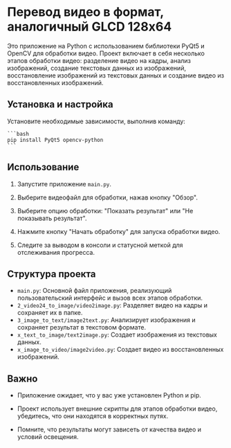# Перевод видео в формат, аналогичный GLCD 128x64

Это приложение на Python с использованием библиотеки PyQt5 и OpenCV для обработки видео. Проект включает в себя несколько этапов обработки видео: разделение видео на кадры, анализ изображений, создание текстовых данных из изображений, восстановление изображений из текстовых данных и создание видео из восстановленных изображений.

## Установка и настройка

Установите необходимые зависимости, выполнив команду:

    ```bash
    pip install PyQt5 opencv-python
    ```


## Использование

1. Запустите приложение `main.py`.

2. Выберите видеофайл для обработки, нажав кнопку "Обзор".

3. Выберите опцию обработки: "Показать результат" или "Не показывать результат".

4. Нажмите кнопку "Начать обработку" для запуска обработки видео.

5. Следите за выводом в консоли и статусной меткой для отслеживания прогресса.

## Структура проекта

- `main.py`: Основной файл приложения, реализующий пользовательский интерфейс и вызов всех этапов обработки.
- `2_video24_to_image/video2image.py`: Разделяет видео на кадры и сохраняет их в папке.
- `3_image_to_text/image2text.py`: Анализирует изображения и сохраняет результат в текстовом формате.
- `x_text_to_image/text2image.py`: Создает изображения из текстовых данных.
- `x_image_to_video/image2video.py`: Создает видео из восстановленных изображений.

## Важно

- Приложение ожидает, что у вас уже установлен Python и pip.

- Проект использует внешние скрипты для этапов обработки видео, убедитесь, что они находятся в корректных путях.

- Помните, что результаты могут зависеть от качества видео и условий освещения.



